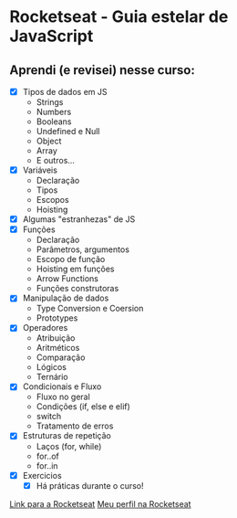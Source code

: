 # Rocketseat - Guia estelar de JavaScript

## Aprendi (e revisei) nesse curso:
  - [x] Tipos de dados em JS
    - Strings
    - Numbers
    - Booleans
    - Undefined e Null
    - Object
    - Array
    - E outros...
  - [x] Variáveis
    - Declaração
    - Tipos
    - Escopos
    - Hoisting
  - [x] Algumas "estranhezas" de JS
  - [x] Funções
    - Declaração
    - Parâmetros, argumentos
    - Escopo de função
    - Hoisting em funções
    - Arrow Functions
    - Funções construtoras
  - [x] Manipulação de dados
    - Type Conversion e Coersion
    - Prototypes
  - [x] Operadores
    - Atribuição
    - Aritméticos
    - Comparação
    - Lógicos
    - Ternário
  - [x] Condicionais e Fluxo
    - Fluxo no geral
    - Condições (if, else e elif)
    - switch
    - Tratamento de erros
  - [x] Estruturas de repetição
    - Laços (for, while)
    - for..of
    - for..in
  - [x] Exercicios
    - [x] Há práticas durante o curso!
  
[Link para a Rocketseat](https://rocketseat.com.br/)
[Meu perfil na Rocketseat](https://app.rocketseat.com.br/me/matheus-da-silva-ramos-1584904352)

